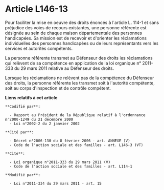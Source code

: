 # Article L146-13

Pour faciliter la mise en oeuvre des droits énoncés à l'article L. 114-1 et sans préjudice des voies de recours existantes,
une personne référente est désignée au sein de chaque maison départementale des personnes handicapées. Sa mission est de
recevoir et d'orienter les réclamations individuelles des personnes handicapées ou de leurs représentants vers les services
et autorités compétents. 

La personne référente transmet au Défenseur des droits les réclamations qui relèvent de sa compétence en application de la
loi organique n° 2011-333 du 29 mars 2011 relative au Défenseur des droits. 

Lorsque les réclamations ne relèvent pas de la compétence du Défenseur des droits, la personne référente les transmet soit à
l'autorité compétente, soit au corps d'inspection et de contrôle compétent.

**Liens relatifs à cet article**

	**Codifié par**:

	  - Rapport au Président de la République relatif à l'ordonnance n°2000-1249 du 21 décembre 2000
	  - Loi n°2002-2 du 2 janvier 2002

	**Cité par**:

	  - Décret n°2006-130 du 8 février 2006 - art. ANNEXE (V)
	  - Code de l'action sociale et des familles - art. L146-3 (VT)

	**Cite**:

	  - Loi organique n°2011-333 du 29 mars 2011 (V)
	  - Code de l'action sociale et des familles - art. L114-1

	**Modifié par**:

	  - Loi n°2011-334 du 29 mars 2011 - art. 15

